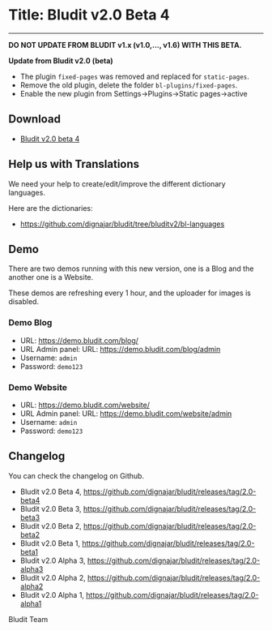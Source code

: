 # Title: Bludit v2.0 Beta 4
<!-- Date: 2017-09-21 20:00:00 -->
---
**DO NOT UPDATE FROM BLUDIT v1.x (v1.0,..., v1.6) WITH THIS BETA.**

**Update from Bludit v2.0 (beta)**
- The plugin `fixed-pages` was removed and replaced for `static-pages`.
- Remove the old plugin, delete the folder `bl-plugins/fixed-pages`.
- Enable the new plugin from Settings->Plugins->Static pages->active

<!-- pagebreak -->

## Download
- [Bludit v2.0 beta 4](https://github.com/dignajar/bludit/archive/2.0-beta4.zip)

## Help us with Translations
We need your help to create/edit/improve the different dictionary languages.

Here are the dictionaries:
- https://github.com/dignajar/bludit/tree/bluditv2/bl-languages

## Demo
There are two demos running with this new version, one is a Blog and the another one is a Website.

These demos are refreshing every 1 hour, and the uploader for images is disabled.

### Demo Blog
- URL: https://demo.bludit.com/blog/
- URL Admin panel: URL: https://demo.bludit.com/blog/admin
- Username: `admin`
- Password: `demo123`

### Demo Website
- URL: https://demo.bludit.com/website/
- URL Admin panel: URL: https://demo.bludit.com/website/admin
- Username: `admin`
- Password: `demo123`

## Changelog
You can check the changelog on Github.
- Bludit v2.0 Beta 4, https://github.com/dignajar/bludit/releases/tag/2.0-beta4
- Bludit v2.0 Beta 3, https://github.com/dignajar/bludit/releases/tag/2.0-beta3
- Bludit v2.0 Beta 2, https://github.com/dignajar/bludit/releases/tag/2.0-beta2
- Bludit v2.0 Beta 1, https://github.com/dignajar/bludit/releases/tag/2.0-beta1
- Bludit v2.0 Alpha 3, https://github.com/dignajar/bludit/releases/tag/2.0-alpha3
- Bludit v2.0 Alpha 2, https://github.com/dignajar/bludit/releases/tag/2.0-alpha2
- Bludit v2.0 Alpha 1, https://github.com/dignajar/bludit/releases/tag/2.0-alpha1

Bludit Team
